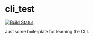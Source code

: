 # cli_test

[![Build Status](https://travis-ci.com/soztag/cli-test.svg?branch=master)](https://travis-ci.com/soztag/cli-test)

Just some boilerplate for learning the CLI.
